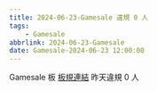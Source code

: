 ```yaml
---
title: 2024-06-23-Gamesale 違規 0 人
tags:
    - Gamesale
abbrlink: 2024-06-23-Gamesale
date: Gamesale-2024-06-23 12:00:00
---
```

Gamesale 板 [板規連結](https://www.ptt.cc/bbs/Gossiping/M.1637425085.A.07D.html)
昨天違規 0 人
